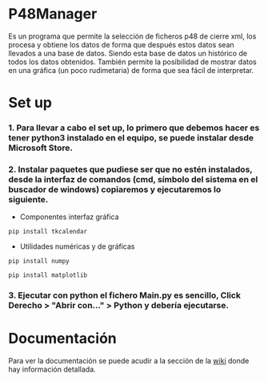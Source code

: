 # P48Manager

Es un programa que permite la selección de ficheros p48 de cierre xml, los procesa y obtiene los datos de forma que
después estos datos sean llevados a una base de datos. Siendo esta base de datos un histórico de todos los datos
obtenidos. También permite la posibilidad de mostrar datos en una gráfica (un poco rudimetaria) de forma que sea fácil
de interpretar.

# Set up

### 1. Para llevar a cabo el set up, lo primero que debemos hacer es tener python3 instalado en el equipo, se puede instalar desde Microsoft Store.

### 2. Instalar paquetes que pudiese ser que no estén instalados, desde la interfaz de comandos (cmd, símbolo del sistema en el buscador de windows) copiaremos y ejecutaremos lo siguiente.

- Componentes interfaz gráfica

``` pip install tkcalendar ```

- Utilidades numéricas y de gráficas

``` pip install numpy ```

``` pip install matplotlib ```

### 3. Ejecutar con python el fichero Main.py es sencillo, Click Derecho > "Abrir con..." > Python y debería ejecutarse.

# Documentación

Para ver la documentación se puede acudir a la sección de
la [wiki](https://github.com/uo276406/P48Manager/wiki/Documentation-%F0%9F%93%84) donde hay información detallada.
